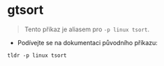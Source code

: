 # gtsort

> Tento příkaz je aliasem pro `-p linux tsort`.

- Podívejte se na dokumentaci původního příkazu:

`tldr -p linux tsort`
